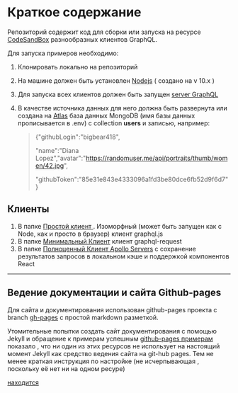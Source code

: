 # Краткое содержание

Репозиторий содержит код для сборки или запуска на ресурсе [CodeSandBox](https://codesandbox.io/) разнообразных  клиентов  GraphQL.

Для запуска примеров необходимо: 

1. Клонировать локально на репозиторий

2. На машине должен быть установлен [Nodejs][node-download] ( создано на v 10.x )

3. Для запуска всех клиентов должен быть запущен [server GraphQL](https://github.com/EuLeEr/GraphlQLonApollo/tree/master/photo-share-api)

4. В качестве источника данных для него должна быть развернута или создана на [ Atlas][atlas] база данных MongoDB (имя базы данных прописывается в .env) c collection **users** и записью, например: 

   > {"githubLogin":"bigbear418",
   >
   > "name":"Diana   Lopez","avatar":"https://randomuser.me/api/portraits/thumb/women/42.jpg",
   >
   > "githubToken":"85e31e843e4333096a1fd3be80dce6fb52d9f6d7"}

   

   

## Клиенты

1. В папке  [ Простой клиент ](https://github.com/EuLeEr/GraphlQLonApollo/tree/master/vanila_client) . Изоморфный (может быть запущен как с Node, как и просто в браузер) клиент graphql.js
2. В папке [Минимальный Клиент](https://github.com/EuLeEr/GraphlQLonApollo/tree/master/graphql-client)  клиент graphql-request
3. В папке [Полноценный Клиент Apollo Servers](https://github.com/EuLeEr/GraphlQLonApollo/tree/master/photo-share-client)  c сохранение результатов запросов в локальном кэше и поддержкой компонентов React

------



## Ведение документации и сайта Github-pages

Для сайта и документирования использован github-pages проекта с branch [gh-pages](https://github.com/EuLeEr/GraphlQLonApollo/tree/gh-pages) с простой markdown разметкой. 

Утомительные попытки создать сайт документирования с помощью Jekyll и обращение к примерам успешным  [github-pages примерам](https://github.com/collections/github-pages-examples)  показало , что ни один из этих ресурсов не использует на настоящий момент Jekyll как средство ведения сайта на git-hub pages. Тем не менее краткая инструкция по настройке  (не исчерпывающая , поскольку её нет ни на одном ресуре) 

[находится](jekyll/Install.md)





[node-download]: https://nodejs.org/dist/latest-v10.x/
[atlas]: https://cloud.mongodb.com

